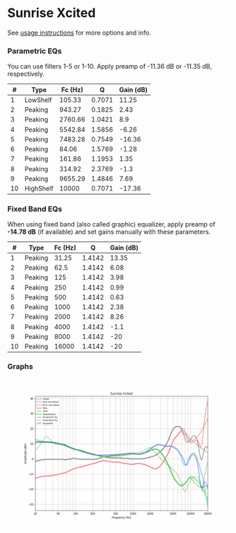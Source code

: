 # Sunrise Xcited
See [usage instructions](https://github.com/jaakkopasanen/AutoEq#usage) for more options and info.

### Parametric EQs
You can use filters 1-5 or 1-10. Apply preamp of -11.36 dB or -11.35 dB, respectively.

|   # | Type      |   Fc (Hz) |      Q |   Gain (dB) |
|-----|-----------|-----------|--------|-------------|
|   1 | LowShelf  |    105.33 | 0.7071 |       11.25 |
|   2 | Peaking   |    943.27 | 0.1825 |        2.43 |
|   3 | Peaking   |   2760.66 | 1.0421 |        8.9  |
|   4 | Peaking   |   5542.84 | 1.5856 |       -6.26 |
|   5 | Peaking   |   7483.28 | 0.7549 |      -16.36 |
|   6 | Peaking   |     84.06 | 1.5769 |       -1.28 |
|   7 | Peaking   |    161.86 | 1.1953 |        1.35 |
|   8 | Peaking   |    314.92 | 2.3769 |       -1.3  |
|   9 | Peaking   |   9655.29 | 1.4846 |        7.69 |
|  10 | HighShelf |  10000    | 0.7071 |      -17.36 |

### Fixed Band EQs
When using fixed band (also called graphic) equalizer, apply preamp of **-14.78 dB** (if available) and set gains manually with these parameters.

|   # | Type    |   Fc (Hz) |      Q |   Gain (dB) |
|-----|---------|-----------|--------|-------------|
|   1 | Peaking |     31.25 | 1.4142 |       13.35 |
|   2 | Peaking |     62.5  | 1.4142 |        6.08 |
|   3 | Peaking |    125    | 1.4142 |        3.98 |
|   4 | Peaking |    250    | 1.4142 |        0.99 |
|   5 | Peaking |    500    | 1.4142 |        0.63 |
|   6 | Peaking |   1000    | 1.4142 |        2.38 |
|   7 | Peaking |   2000    | 1.4142 |        8.26 |
|   8 | Peaking |   4000    | 1.4142 |       -1.1  |
|   9 | Peaking |   8000    | 1.4142 |      -20    |
|  10 | Peaking |  16000    | 1.4142 |      -20    |

### Graphs
![](./Sunrise%20Xcited.png)
